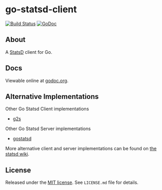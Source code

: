 go-statsd-client
================

[![Build Status](https://travis-ci.org/cactus/go-statsd-client.png?branch=master)](https://travis-ci.org/cactus/go-statsd-client)
[![GoDoc](https://godoc.org/github.com/cactus/go-statsd-client/statsd?status.png)](https://godoc.org/github.com/cactus/go-statsd-client/statsd)

## About

A [StatsD][1] client for Go.

## Docs

Viewable online at [godoc.org][2].

## Alternative Implementations

Other Go Statsd Client implementations

*   [g2s][3]

Other Go Statsd Server implementations

*   [gostatsd][4]

More alternative client and server implementations can be found on [the statsd
wiki][5].


## License

Released under the [MIT
license](http://www.opensource.org/licenses/mit-license.php). See `LICENSE.md`
file for details.

[1]: https://github.com/etsy/statsd
[2]: http://godoc.org/github.com/cactus/go-statsd-client/statsd
[3]: https://github.com/peterbourgon/g2s
[4]: https://github.com/kisielk/gostatsd
[5]: https://github.com/etsy/statsd/wiki
